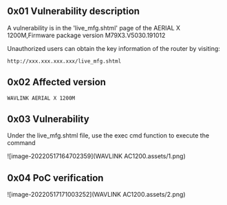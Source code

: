 ## 0x01 Vulnerability description

A vulnerability is in the 'live_mfg.shtml' page of the AERIAL X 1200M,Firmware package version M79X3.V5030.191012

Unauthorized users can obtain the key information of the router by visiting: 

```
http://xxx.xxx.xxx.xxx/live_mfg.shtml
```



## 0x02 Affected version

```
WAVLINK AERIAL X 1200M
```

## 0x03 Vulnerability

Under the live_mfg.shtml file, use the exec cmd function to execute the command

![image-20220517164702359](WAVLINK AC1200.assets/1.png)

## 0x04 PoC verification

![image-20220517171003252](WAVLINK AC1200.assets/2.png)







